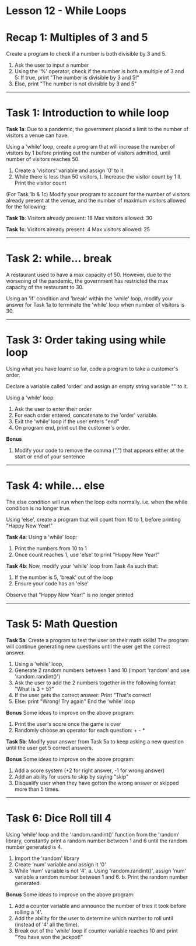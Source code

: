 # Lesson 12 - While Loops

# Recap 1: Multiples of 3 and 5
Create a program to check if a number is both divisible by 3
and 5.

1. Ask the user to input a number
2. Using the '%' operator, check if the number is both a
   multiple of 3 and 5:
    If true, print "The number is divisible by 3 and 5!"
3. Else, print "The number is not divisible by 3 and 5"

----------------------------------------------------------------

# Task 1: Introduction to while loop
**Task 1a**:
Due to a pandemic, the government placed a limit to the number
of visitors a venue can have.

Using a 'while' loop, create a program that will increase the
number of visitors by 1 before printing out the number of
visitors admitted, until number of visitors reaches 50.

1. Create a 'visitors' variable and assign '0' to it
2. While there is less than 50 visitors,
    I. Increase the visitor count by 1
    II. Print the visitor count

(For Task 1b & 1c)
Modify your program to account for the number of visitors
already present at the venue, and the number of maximum visitors
allowed for the following:

**Task 1b**:
Visitors already present: 18
Max visitors allowed: 30

**Task 1c**:
Visitors already present: 4
Max visitors allowed: 25

----------------------------------------------------------------

# Task 2: while... break
A restaurant used to have a max capacity of 50. However, due to
the worsening of the pandemic, the government has restricted the
max capacity of the restaurant to 30.

Using an 'if' condition and 'break' within the 'while' loop,
modify your answer for Task 1a to terminate the 'while' loop when
number of visitors is 30.

----------------------------------------------------------------

# Task 3: Order taking using while loop
Using what you have learnt so far, code a program to take a
customer's order.

Declare a variable called 'order' and assign an empty string
variable "" to it.

Using a 'while' loop:
1. Ask the user to enter their order
2. For each order entered, concatenate to the 'order' variable.
3. Exit the 'while' loop if the user enters "end"
4. On program end, print out the customer's order.

**Bonus**
1. Modify your code to remove the comma (",") that appears
   either at the start or end of your sentence

----------------------------------------------------------------

# Task 4: while... else
The else condition will run when the loop exits normally.
i.e. when the while condition is no longer true.

Using 'else', create a program that will count from 10 to 1,
before printing "Happy New Year!"

**Task 4a**:
Using a 'while' loop:
1. Print the numbers from 10 to 1
2. Once count reaches 1, use 'else' to print
   "Happy New Year!"

**Task 4b**:
Now, modify your 'while' loop from Task 4a such that:
1. If the number is 5, 'break' out of the loop
2. Ensure your code has an 'else'

Observe that "Happy New Year!" is no longer printed

---------------------------------------------------------------

# Task 5: Math Question
**Task 5a**:
Create a program to test the user on their math skills! The
program will continue generating new questions until the user
get the correct answer.

1. Using a 'while' loop, 
2. Generate 2 random numbers between 1 and 10 (import 'random'
   and use 'random.randint()')
3. Ask the user to add the 2 numbers together in the following
   format:
    "What is 3 + 5?"
4. If the user gets the correct answer:
    Print "That's correct!
5. Else:
    print "Wrong! Try again"
    End the 'while' loop
    
**Bonus**
Some ideas to improve on the above program:
1. Print the user's score once the game is over
2. Randomly choose an operator for each question: + - *

**Task 5b**:
Modify your answer from Task 5a to keep asking a new
question until the user get 5 correct answers.

**Bonus**
Some ideas to improve on the above program:
1. Add a score system (+2 for right answer, -1 for wrong answer)
2. Add an ability for users to skip by saying "skip"
3. Disqualify user when they have gotten the wrong answer or
   skipped more than 5 times.

----------------------------------------------------------------

# Task 6: Dice Roll till 4
Using 'while' loop and the 'random.randint()' function from the
'random' library, constantly print a random number between 1 and
6 until the random number generated is 4.

1. Import the 'random' library
2. Create 'num' variable and assign it '0'
3. While 'num' variable is not '4',
    a. Using 'random.randint()', assign 'num' variable a random
       number between 1 and 6.
    b. Print the random number generated.

**Bonus**
Some ideas to improve on the above program:
1. Add a counter variable and announce the number of tries it
   took before rolling a '4'.
2. Add the ability for the user to determine which number to roll
   until (instead of '4' all the time).
3. Break out of the 'while' loop if counter variable reaches 10
   and print "You have won the jackpot!"